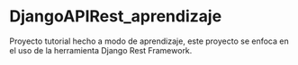 # DjangoAPIRest_aprendizaje
Proyecto tutorial hecho a modo de aprendizaje, este proyecto se enfoca en el uso de la herramienta Django Rest Framework.
